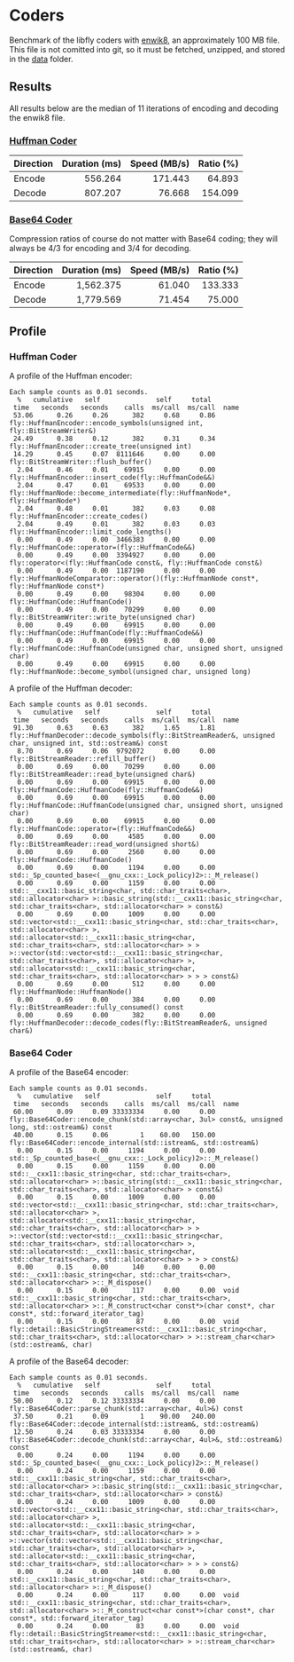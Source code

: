 # Coders

Benchmark of the libfly coders with [enwik8](http://mattmahoney.net/dc/enwik8.zip), an approximately
100 MB file. This file is not comitted into git, so it must be fetched, unzipped, and stored in the
[data](/bench/coders/data) folder.

## Results

All results below are the median of 11 iterations of encoding and decoding the enwik8 file.

### [Huffman Coder](/fly/coders/huffman)

| Direction | Duration (ms) | Speed (MB/s) | Ratio (%) |
| :--       |           --: |          --: |       --: |
| Encode    |       556.264 |      171.443 |    64.893 |
| Decode    |       807.207 |       76.668 |   154.099 |

### [Base64 Coder](/fly/coders/base64)

Compression ratios of course do not matter with Base64 coding; they will always be 4/3 for encoding
and 3/4 for decoding.

| Direction | Duration (ms) | Speed (MB/s) | Ratio (%) |
| :--       |           --: |          --: |       --: |
| Encode    |     1,562.375 |       61.040 |   133.333 |
| Decode    |     1,779.569 |       71.454 |    75.000 |

## Profile

### Huffman Coder

A profile of the Huffman encoder:

    Each sample counts as 0.01 seconds.
      %   cumulative   self              self     total
     time   seconds   seconds    calls  ms/call  ms/call  name
     53.06      0.26     0.26      382     0.68     0.86  fly::HuffmanEncoder::encode_symbols(unsigned int, fly::BitStreamWriter&)
     24.49      0.38     0.12      382     0.31     0.34  fly::HuffmanEncoder::create_tree(unsigned int)
     14.29      0.45     0.07  8111646     0.00     0.00  fly::BitStreamWriter::flush_buffer()
      2.04      0.46     0.01    69915     0.00     0.00  fly::HuffmanEncoder::insert_code(fly::HuffmanCode&&)
      2.04      0.47     0.01    69533     0.00     0.00  fly::HuffmanNode::become_intermediate(fly::HuffmanNode*, fly::HuffmanNode*)
      2.04      0.48     0.01      382     0.03     0.08  fly::HuffmanEncoder::create_codes()
      2.04      0.49     0.01      382     0.03     0.03  fly::HuffmanEncoder::limit_code_lengths()
      0.00      0.49     0.00  3466383     0.00     0.00  fly::HuffmanCode::operator=(fly::HuffmanCode&&)
      0.00      0.49     0.00  3394927     0.00     0.00  fly::operator<(fly::HuffmanCode const&, fly::HuffmanCode const&)
      0.00      0.49     0.00  1187190     0.00     0.00  fly::HuffmanNodeComparator::operator()(fly::HuffmanNode const*, fly::HuffmanNode const*)
      0.00      0.49     0.00    98304     0.00     0.00  fly::HuffmanCode::HuffmanCode()
      0.00      0.49     0.00    70299     0.00     0.00  fly::BitStreamWriter::write_byte(unsigned char)
      0.00      0.49     0.00    69915     0.00     0.00  fly::HuffmanCode::HuffmanCode(fly::HuffmanCode&&)
      0.00      0.49     0.00    69915     0.00     0.00  fly::HuffmanCode::HuffmanCode(unsigned char, unsigned short, unsigned char)
      0.00      0.49     0.00    69915     0.00     0.00  fly::HuffmanNode::become_symbol(unsigned char, unsigned long)

A profile of the Huffman decoder:

    Each sample counts as 0.01 seconds.
      %   cumulative   self              self     total
     time   seconds   seconds    calls  ms/call  ms/call  name
     91.30      0.63     0.63      382     1.65     1.81  fly::HuffmanDecoder::decode_symbols(fly::BitStreamReader&, unsigned char, unsigned int, std::ostream&) const
      8.70      0.69     0.06  9792072     0.00     0.00  fly::BitStreamReader::refill_buffer()
      0.00      0.69     0.00    70299     0.00     0.00  fly::BitStreamReader::read_byte(unsigned char&)
      0.00      0.69     0.00    69915     0.00     0.00  fly::HuffmanCode::HuffmanCode(fly::HuffmanCode&&)
      0.00      0.69     0.00    69915     0.00     0.00  fly::HuffmanCode::HuffmanCode(unsigned char, unsigned short, unsigned char)
      0.00      0.69     0.00    69915     0.00     0.00  fly::HuffmanCode::operator=(fly::HuffmanCode&&)
      0.00      0.69     0.00     4585     0.00     0.00  fly::BitStreamReader::read_word(unsigned short&)
      0.00      0.69     0.00     2560     0.00     0.00  fly::HuffmanCode::HuffmanCode()
      0.00      0.69     0.00     1194     0.00     0.00  std::_Sp_counted_base<(__gnu_cxx::_Lock_policy)2>::_M_release()
      0.00      0.69     0.00     1159     0.00     0.00  std::__cxx11::basic_string<char, std::char_traits<char>, std::allocator<char> >::basic_string(std::__cxx11::basic_string<char, std::char_traits<char>, std::allocator<char> > const&)
      0.00      0.69     0.00     1009     0.00     0.00  std::vector<std::__cxx11::basic_string<char, std::char_traits<char>, std::allocator<char> >, std::allocator<std::__cxx11::basic_string<char, std::char_traits<char>, std::allocator<char> > > >::vector(std::vector<std::__cxx11::basic_string<char, std::char_traits<char>, std::allocator<char> >, std::allocator<std::__cxx11::basic_string<char, std::char_traits<char>, std::allocator<char> > > > const&)
      0.00      0.69     0.00      512     0.00     0.00  fly::HuffmanNode::HuffmanNode()
      0.00      0.69     0.00      384     0.00     0.00  fly::BitStreamReader::fully_consumed() const
      0.00      0.69     0.00      382     0.00     0.00  fly::HuffmanDecoder::decode_codes(fly::BitStreamReader&, unsigned char&)

### Base64 Coder

A profile of the Base64 encoder:

    Each sample counts as 0.01 seconds.
      %   cumulative   self              self     total
     time   seconds   seconds    calls  ms/call  ms/call  name
     60.00      0.09     0.09 33333334     0.00     0.00  fly::Base64Coder::encode_chunk(std::array<char, 3ul> const&, unsigned long, std::ostream&) const
     40.00      0.15     0.06        1    60.00   150.00  fly::Base64Coder::encode_internal(std::istream&, std::ostream&)
      0.00      0.15     0.00     1194     0.00     0.00  std::_Sp_counted_base<(__gnu_cxx::_Lock_policy)2>::_M_release()
      0.00      0.15     0.00     1159     0.00     0.00  std::__cxx11::basic_string<char, std::char_traits<char>, std::allocator<char> >::basic_string(std::__cxx11::basic_string<char, std::char_traits<char>, std::allocator<char> > const&)
      0.00      0.15     0.00     1009     0.00     0.00  std::vector<std::__cxx11::basic_string<char, std::char_traits<char>, std::allocator<char> >, std::allocator<std::__cxx11::basic_string<char, std::char_traits<char>, std::allocator<char> > > >::vector(std::vector<std::__cxx11::basic_string<char, std::char_traits<char>, std::allocator<char> >, std::allocator<std::__cxx11::basic_string<char, std::char_traits<char>, std::allocator<char> > > > const&)
      0.00      0.15     0.00      140     0.00     0.00  std::__cxx11::basic_string<char, std::char_traits<char>, std::allocator<char> >::_M_dispose()
      0.00      0.15     0.00      117     0.00     0.00  void std::__cxx11::basic_string<char, std::char_traits<char>, std::allocator<char> >::_M_construct<char const*>(char const*, char const*, std::forward_iterator_tag)
      0.00      0.15     0.00       87     0.00     0.00  void fly::detail::BasicStringStreamer<std::__cxx11::basic_string<char, std::char_traits<char>, std::allocator<char> > >::stream_char<char>(std::ostream&, char)

A profile of the Base64 decoder:

    Each sample counts as 0.01 seconds.
      %   cumulative   self              self     total
     time   seconds   seconds    calls  ms/call  ms/call  name
     50.00      0.12     0.12 33333334     0.00     0.00  fly::Base64Coder::parse_chunk(std::array<char, 4ul>&) const
     37.50      0.21     0.09        1    90.00   240.00  fly::Base64Coder::decode_internal(std::istream&, std::ostream&)
     12.50      0.24     0.03 33333334     0.00     0.00  fly::Base64Coder::decode_chunk(std::array<char, 4ul>&, std::ostream&) const
      0.00      0.24     0.00     1194     0.00     0.00  std::_Sp_counted_base<(__gnu_cxx::_Lock_policy)2>::_M_release()
      0.00      0.24     0.00     1159     0.00     0.00  std::__cxx11::basic_string<char, std::char_traits<char>, std::allocator<char> >::basic_string(std::__cxx11::basic_string<char, std::char_traits<char>, std::allocator<char> > const&)
      0.00      0.24     0.00     1009     0.00     0.00  std::vector<std::__cxx11::basic_string<char, std::char_traits<char>, std::allocator<char> >, std::allocator<std::__cxx11::basic_string<char, std::char_traits<char>, std::allocator<char> > > >::vector(std::vector<std::__cxx11::basic_string<char, std::char_traits<char>, std::allocator<char> >, std::allocator<std::__cxx11::basic_string<char, std::char_traits<char>, std::allocator<char> > > > const&)
      0.00      0.24     0.00      140     0.00     0.00  std::__cxx11::basic_string<char, std::char_traits<char>, std::allocator<char> >::_M_dispose()
      0.00      0.24     0.00      117     0.00     0.00  void std::__cxx11::basic_string<char, std::char_traits<char>, std::allocator<char> >::_M_construct<char const*>(char const*, char const*, std::forward_iterator_tag)
      0.00      0.24     0.00       83     0.00     0.00  void fly::detail::BasicStringStreamer<std::__cxx11::basic_string<char, std::char_traits<char>, std::allocator<char> > >::stream_char<char>(std::ostream&, char)
